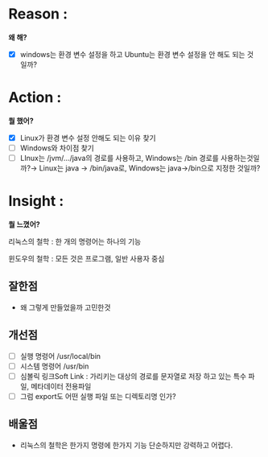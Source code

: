 # Reason : 

**왜 해?**

- [x] windows는 환경 변수 설정을 하고 Ubuntu는 환경 변수 설정을 안 해도 되는 것 일까?
# Action : 

**뭘 했어?**

- [x] Linux가 환경 변수 설정 안해도 되는 이유 찾기
- [ ] Windows와 차이점 찾기
- [ ] LInux는 /jvm/…/java의 경로를 사용하고, Windows는 /bin 경로를 사용하는것일까?→ Linux는 java → /bin/java로, Windows는 java→/bin으로 지정한 것일까?
# Insight : 

**뭘 느꼈어?**

리눅스의 철학 : 한 개의 명령어는 하나의 기능

윈도우의 철학 : 모든 것은 프로그램, 일반 사용자 중심

## 잘한점

- 왜 그렇게 만들었을까 고민한것
## 개선점

- [ ] 실행 명령어 /usr/local/bin
- [ ] 시스템 명령어 /usr/bin
- [ ] 심볼릭 링크Soft Link : 가리키는 대상의 경로를 문자열로 저장 하고 있는 특수 파일, 메타데이터 전용파일
- [ ] 그럼 export도 어떤 실행 파일 또는 디렉토리명 인가?
## 배울점

- 리눅스의 철학은 한가지 명령에 한가지 기능
단순하지만 강력하고 어렵다.